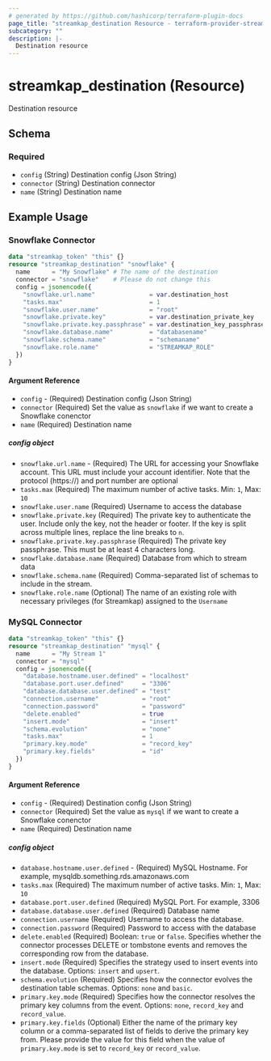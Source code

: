 ```yaml
---
# generated by https://github.com/hashicorp/terraform-plugin-docs
page_title: "streamkap_destination Resource - terraform-provider-streamkap"
subcategory: ""
description: |-
  Destination resource
---
```


# streamkap_destination (Resource)

Destination resource

<!-- schema generated by tfplugindocs -->

## Schema

### Required

- `config` (String) Destination config (Json String)
- `connector` (String) Destination connector
- `name` (String) Destination name

<!-- Example -->

## Example Usage

### Snowflake Connector

```terraform
data "streamkap_token" "this" {}
resource "streamkap_destination" "snowflake" {
  name      = "My Snowflake" # The name of the destination
  connector = "snowflake"    # Please do not change this
  config = jsonencode({
    "snowflake.url.name"               = var.destination_host
    "tasks.max"                        = 1
    "snowflake.user.name"              = "root"
    "snowflake.private.key"            = var.destination_private_key
    "snowflake.private.key.passphrase" = var.destination_key_passphrase
    "snowflake.database.name"          = "databasename"
    "snowflake.schema.name"            = "schemaname"
    "snowflake.role.name"              = "STREAMKAP_ROLE"
  })
}
```

#### Argument Reference

- `config` - (Required) Destination config (Json String)
- `connector` (Required) Set the value as `snowflake` if we want to create a Snowflake conenctor
- `name` (Required) Destination name

##### config object

- `snowflake.url.name` - (Required) The URL for accessing your Snowflake account. This URL must include your account identifier. Note that the protocol (https://) and port number are optional
- `tasks.max` (Required) The maximum number of active tasks. Min: `1`, Max: `10`
- `snowflake.user.name` (Required) Username to access the database
- `snowflake.private.key` (Required) The private key to authenticate the user. Include only the key, not the header or footer. If the key is split across multiple lines, replace the line breaks to `n`.
- `snowflake.private.key.passphrase` (Required) The private key passphrase. This must be at least 4 characters long.
- `snowflake.database.name` (Required) Database from which to stream data
- `snowflake.schema.name` (Required) Comma-separated list of schemas to include in the stream.
- `snowflake.role.name` (Optional) The name of an existing role with necessary privileges (for Streamkap) assigned to the `Username`

### MySQL Connector

```terraform
data "streamkap_token" "this" {}
resource "streamkap_destination" "mysql" {
  name      = "My Stream 1"
  connector = "mysql"
  config = jsonencode({
    "database.hostname.user.defined" = "localhost"
    "database.port.user.defined"     = "3306"
    "database.database.user.defined" = "test"
    "connection.username"            = "root"
    "connection.password"            = "password"
    "delete.enabled"                 = true
    "insert.mode"                    = "insert"
    "schema.evolution"               = "none"
    "tasks.max"                      = 1
    "primary.key.mode"               = "record_key"
    "primary.key.fields"             = "id"
  })
}
```

#### Argument Reference

- `config` - (Required) Destination config (Json String)
- `connector` (Required) Set the value as `mysql` if we want to create a Snowflake conenctor
- `name` (Required) Destination name

##### config object

- `database.hostname.user.defined` - (Required) MySQL Hostname. For example, mysqldb.something.rds.amazonaws.com
- `tasks.max` (Required) The maximum number of active tasks. Min: `1`, Max: `10`
- `database.port.user.defined` (Required) MySQL Port. For example, 3306
- `database.database.user.defined` (Required) Database name
- `connection.username` (Required) Username to access the database.
- `connection.password` (Required) Password to access with the database
- `delete.enabled` (Required) Boolean: `true` or `false`. Specifies whether the connector processes DELETE or tombstone events and removes the corresponding row from the database.
- `insert.mode` (Required) Specifies the strategy used to insert events into the database. Options: `insert` and `upsert`.
- `schema.evolution` (Required) Specifies how the connector evolves the destination table schemas. Options: `none` and `basic`.
- `primary.key.mode` (Required) Specifies how the connector resolves the primary key columns from the event. Options: `none`, `record_key` and `record_value`.
- `primary.key.fields` (Optional) Either the name of the primary key column or a comma-separated list of fields to derive the primary key from. Please provide the value for this field when the value of `primary.key.mode` is set to `record_key` or `record_value`.
